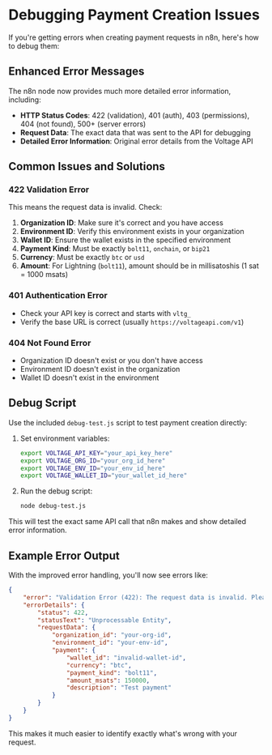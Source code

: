 # Debugging Payment Creation Issues

If you're getting errors when creating payment requests in n8n, here's how to debug them:

## Enhanced Error Messages

The n8n node now provides much more detailed error information, including:

- **HTTP Status Codes**: 422 (validation), 401 (auth), 403 (permissions), 404 (not found), 500+ (server errors)
- **Request Data**: The exact data that was sent to the API for debugging
- **Detailed Error Information**: Original error details from the Voltage API

## Common Issues and Solutions

### 422 Validation Error

This means the request data is invalid. Check:

1. **Organization ID**: Make sure it's correct and you have access
2. **Environment ID**: Verify this environment exists in your organization
3. **Wallet ID**: Ensure the wallet exists in the specified environment
4. **Payment Kind**: Must be exactly `bolt11`, `onchain`, or `bip21`
5. **Currency**: Must be exactly `btc` or `usd`
6. **Amount**: For Lightning (`bolt11`), amount should be in millisatoshis (1 sat = 1000 msats)

### 401 Authentication Error

- Check your API key is correct and starts with `vltg_`
- Verify the base URL is correct (usually `https://voltageapi.com/v1`)

### 404 Not Found Error

- Organization ID doesn't exist or you don't have access
- Environment ID doesn't exist in the organization
- Wallet ID doesn't exist in the environment

## Debug Script

Use the included `debug-test.js` script to test payment creation directly:

1. Set environment variables:

   ```bash
   export VOLTAGE_API_KEY="your_api_key_here"
   export VOLTAGE_ORG_ID="your_org_id_here"
   export VOLTAGE_ENV_ID="your_env_id_here"
   export VOLTAGE_WALLET_ID="your_wallet_id_here"
   ```

2. Run the debug script:
   ```bash
   node debug-test.js
   ```

This will test the exact same API call that n8n makes and show detailed error information.

## Example Error Output

With the improved error handling, you'll now see errors like:

```json
{
	"error": "Validation Error (422): The request data is invalid. Please check your parameters.",
	"errorDetails": {
		"status": 422,
		"statusText": "Unprocessable Entity",
		"requestData": {
			"organization_id": "your-org-id",
			"environment_id": "your-env-id",
			"payment": {
				"wallet_id": "invalid-wallet-id",
				"currency": "btc",
				"payment_kind": "bolt11",
				"amount_msats": 150000,
				"description": "Test payment"
			}
		}
	}
}
```

This makes it much easier to identify exactly what's wrong with your request.
